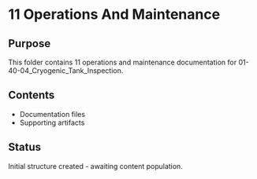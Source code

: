 # 11 Operations And Maintenance

## Purpose
This folder contains 11 operations and maintenance documentation for 01-40-04_Cryogenic_Tank_Inspection.

## Contents
- Documentation files
- Supporting artifacts

## Status
Initial structure created - awaiting content population.
